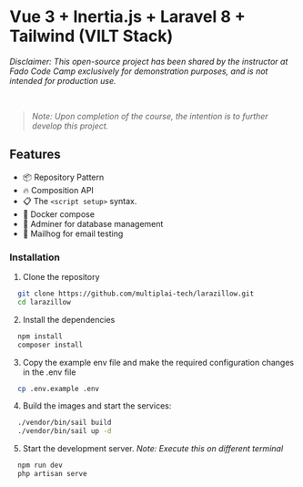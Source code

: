 # Vue 3 + Inertia.js + Laravel 8 + Tailwind (VILT Stack)

*Disclaimer: This open-source project has been shared by the instructor at Fado Code Camp exclusively for demonstration purposes, and is not intended for production use.*

<br>

> *Note: Upon completion of the course, the intention is to further develop this project.*


## Features
- 📦 Repository Pattern
- 🔥 Composition API
- 📋 The `<script setup>` syntax.
- 🐋 Docker compose
- 🧮 Adminer for database management
- 📧 Mailhog for email testing

### Installation

1. Clone the repository

```bash
  git clone https://github.com/multiplai-tech/larazillow.git
  cd larazillow
```

2. Install the dependencies

```bash
  npm install
  composer install
```

3. Copy the example env file and make the required configuration changes in the .env file

```bash
  cp .env.example .env
```

4. Build the images and start the services:

```bash
  ./vendor/bin/sail build
  ./vendor/bin/sail up -d
```

5. Start the development server. *Note: Execute this on different terminal*

```bash
  npm run dev
  php artisan serve
```

